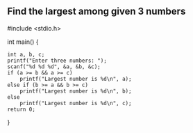 ## Find the largest among given 3 numbers

#include <stdio.h>

int main() {

    int a, b, c;
    printf("Enter three numbers: ");
    scanf("%d %d %d", &a, &b, &c);
    if (a >= b && a >= c)
        printf("Largest number is %d\n", a);
    else if (b >= a && b >= c)
        printf("Largest number is %d\n", b);
    else
        printf("Largest number is %d\n", c);
    return 0;
}

